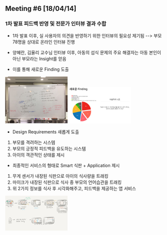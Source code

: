 ## Meeting #6 [18/04/14]
### 1차 발표 피드백 반영 및 전문가 인터뷰 결과 수합

- 1차 발표 이후, 실 사용자의 의견을 반영하기 위한 인터뷰의 필요성 제기됨
--> 부모 78명을 상대로 온라인 인터뷰 진행

- 양혜란, 김율리 교수님 인터뷰 이후, 아동의 섭식 문제의 주요 해결자는 아동 본인이 아닌 부모라는 Insight를 얻음

- 이를 통해 새로운 Finding 도출

<img src="/img/6.jpeg" style="width: 200px;">

<img src="/img/7.jpeg" style="width: 200px;">

- Design Requirements 새롭게 도출
1. 부모를 격려하는 시스템
2. 부모의 긍정적 피드백을 유도하는 시스템
3. 아이의 객관적인 상태를 제시

- 최종적인 서비스의 형태로 Smart 식판 + Application 제시
1. 무게 센서가 내장된 식판으로 아이의 식사량을 트래킹
2. 마이크가 내장된 식판으로 식사 중 부모의 언어습관을 트래킹
3. 위 2가지 정보를 식사 후 시각화해주고, 피드백을 제공하는 앱 서비스

<img src="/img/8.jpeg" style="width: 200px;">
